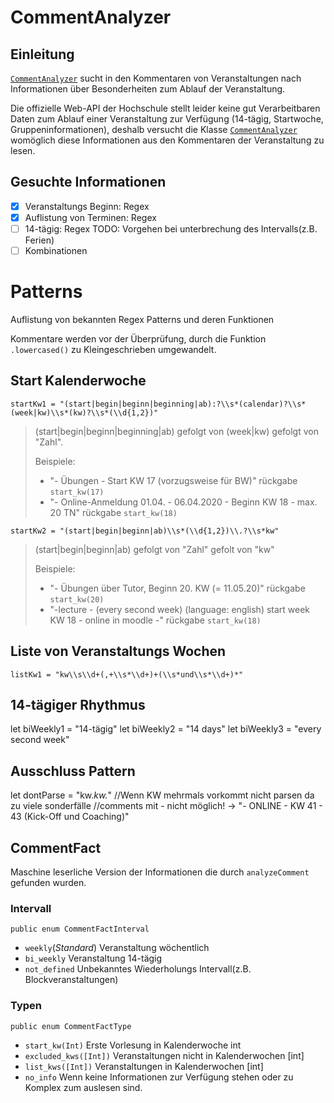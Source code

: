# CommentAnalyzer
## Einleitung
[`CommentAnalyzer`](../Sources/LectureAI/CommentAnalyzer.swift) sucht in den Kommentaren von Veranstaltungen nach Informationen über Besonderheiten zum Ablauf der Veranstaltung.

Die offizielle Web-API der Hochschule stellt leider keine gut Verarbeitbaren Daten zum Ablauf einer Veranstaltung zur Verfügung (14-tägig, Startwoche, Gruppeninformationen), deshalb versucht die Klasse [`CommentAnalyzer`](../Sources/LectureAI/CommentAnalyzer.swift) womöglich diese Informationen aus den Kommentaren der Veranstaltung zu lesen.

## Gesuchte Informationen

- [x] Veranstaltungs Beginn: Regex
- [x] Auflistung von Terminen: Regex
- [ ] 14-tägig: Regex TODO: Vorgehen bei unterbrechung des Intervalls(z.B. Ferien)
- [ ] Kombinationen

# Patterns
Auflistung von bekannten Regex Patterns und deren Funktionen

Kommentare werden vor der Überprüfung, durch die Funktion `.lowercased()` zu Kleingeschrieben umgewandelt.
## Start Kalenderwoche
`startKw1 = "(start|begin|beginn|beginning|ab):?\\s*(calendar)?\\s*(week|kw)\\s*(kw)?\\s*(\\d{1,2})"` 
> (start|begin|beginn|beginning|ab) gefolgt von (week|kw) gefolgt von "Zahl".
>
> Beispiele:
> * "- Übungen - Start KW 17 (vorzugsweise für BW)" rückgabe `start_kw(17)`
> * "- Online-Anmeldung 01.04. - 06.04.2020 - Beginn KW 18 - max. 20 TN" rückgabe  `start_kw(18)`

`startKw2 = "(start|begin|beginn|ab)\\s*(\\d{1,2})\\.?\\s*kw"`
> (start|begin|beginn|ab) gefolgt von "Zahl" gefolt von "kw"
>
> Beispiele: 
> * "- Übungen über Tutor, Beginn 20. KW (= 11.05.20)" rückgabe `start_kw(20)`
> * "-lecture - (every second week) (language: english) start week KW 18 - online in moodle -" rückgabe `start_kw(18)`
## Liste von Veranstaltungs Wochen
`listKw1 = "kw\\s\\d+(,+\\s*\\d+)+(\\s*und\\s*\\d+)*"`
> 
## 14-tägiger Rhythmus
let biWeekly1 = "14-tägig"
let biWeekly2 = "14 days"
let biWeekly3 = "every second week"
## Ausschluss Pattern
let dontParse = "kw.*kw.*"  //Wenn KW mehrmals vorkommt nicht parsen da zu viele sonderfälle
//comments mit - nicht möglich! -> "- ONLINE - KW 41 - 43 (Kick-Off und Coaching)"
## CommentFact
Maschine leserliche Version der Informationen die durch `analyzeComment` gefunden wurden.
### Intervall
`public enum CommentFactInterval`
 * `weekly`(*Standard*) Veranstaltung wöchentlich
 * `bi_weekly` Veranstaltung 14-tägig
 * `not_defined` Unbekanntes Wiederholungs Intervall(z.B. Blockveranstaltungen)

### Typen
`public enum CommentFactType`
 * `start_kw(Int)` Erste Vorlesung in Kalenderwoche int
 * `excluded_kws([Int])` Veranstaltungen nicht in Kalenderwochen [int]
 * `list_kws([Int])` Veranstaltungen in Kalenderwochen [int]
 * `no_info` Wenn keine Informationen zur Verfügung stehen oder zu Komplex zum auslesen sind.
